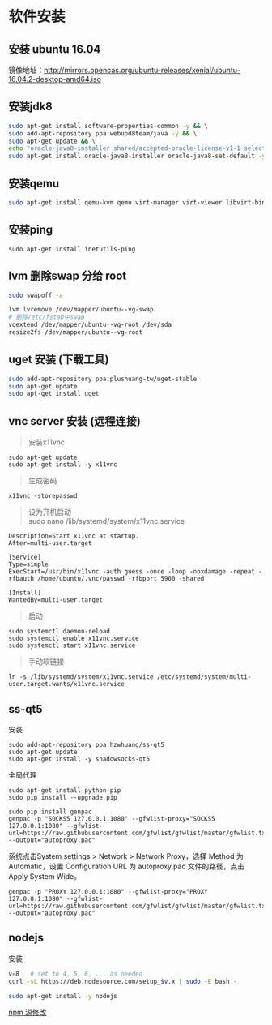 # 软件安装
## 安装 ubuntu 16.04
镜像地址：http://mirrors.opencas.org/ubuntu-releases/xenial/ubuntu-16.04.2-desktop-amd64.iso

## 安装jdk8
```bash
sudo apt-get install software-properties-common -y && \
sudo add-apt-repository ppa:webupd8team/java -y && \
sudo apt-get update && \
echo "oracle-java8-installer shared/accepted-oracle-license-v1-1 select true" | sudo debconf-set-selections && \
sudo apt-get install oracle-java8-installer oracle-java8-set-default -y
```

## 安装qemu
```bash
sudo apt-get install qemu-kvm qemu virt-manager virt-viewer libvirt-bin
```

## 安装ping
```
sudo apt-get install inetutils-ping
```

## lvm 删除swap 分给 root
```bash
sudo swapoff -a

lvm lvremove /dev/mapper/ubuntu--vg-swap
# 删除/etc/fstab中swap
vgextend /dev/mapper/ubuntu--vg-root /dev/sda
resize2fs /dev/mapper/ubuntu--vg-root
```

## uget 安装  (下载工具)
```bash
sudo add-apt-repository ppa:plushuang-tw/uget-stable
sudo apt-get update
sudo apt-get install uget
```

## vnc server 安装 (远程连接)
>安装x11vnc

```
sudo apt-get update
sudo apt-get install -y x11vnc
```
>生成密码

```
x11vnc -storepasswd
```
>设为开机启动  
sudo nano /lib/systemd/system/x11vnc.service

```
Description=Start x11vnc at startup.
After=multi-user.target

[Service]
Type=simple
ExecStart=/usr/bin/x11vnc -auth guess -once -loop -noxdamage -repeat -rfbauth /home/ubuntu/.vnc/passwd -rfbport 5900 -shared

[Install]
WantedBy=multi-user.target
```
>启动

```
sudo systemctl daemon-reload
sudo systemctl enable x11vnc.service
sudo systemctl start x11vnc.service
```
>手动软链接

```
ln -s /lib/systemd/system/x11vnc.service /etc/systemd/system/multi-user.target.wants/x11vnc.service
```

## ss-qt5
安装
```
sudo add-apt-repository ppa:hzwhuang/ss-qt5
sudo apt-get update
sudo apt-get install -y shadowsocks-qt5
```
全局代理
```
sudo apt-get install python-pip
sudo pip install --upgrade pip

sudo pip install genpac
genpac -p "SOCKS5 127.0.0.1:1080" --gfwlist-proxy="SOCKS5 127.0.0.1:1080" --gfwlist-url=https://raw.githubusercontent.com/gfwlist/gfwlist/master/gfwlist.txt --output="autoproxy.pac"
```
系统点击System settings > Network > Network Proxy，选择 Method 为 Automatic，设置 Configuration URL 为 autoproxy.pac 文件的路径，点击 Apply System Wide。

```
genpac -p "PROXY 127.0.0.1:1080" --gfwlist-proxy="PROXY 127.0.0.1:1080" --gfwlist-url=https://raw.githubusercontent.com/gfwlist/gfwlist/master/gfwlist.txt --output="autoproxy.pac"
```

## nodejs
安装
```sh
v=8   # set to 4, 5, 6, ... as needed
curl -sL https://deb.nodesource.com/setup_$v.x | sudo -E bash -
```
```sh
sudo apt-get install -y nodejs
```
[npm 源修改](source.md)